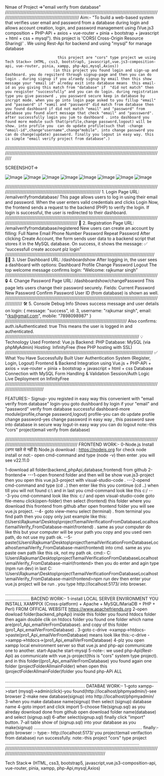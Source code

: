 Nmae of Project  =>"email verify from database"
///////////////////////////////////////////////////////////////////////////////////////////////////////////////////////////////////////////////////
Aim:-
"To build a web-based system that verifies user email and password from a database during login and allows account creation, login, and password management using (Vue.js3 composition + PHP-APi + axios + vue-router + pinia + bootstrap + javascript + html + css + mysql"). this project is 'CORS( Cross-Origin Resource Sharing)' . We using Rest-Api for backend and using "mysql" for manage database

                            this project are "cors" type project we using Tech Stack=> (HTML, css3, bootstrap5, javascript,vue.js3-composition-api, vue-router, pinia, xampp, php-Api,mysql,Axios))
                          (in this project you found login and sign-up and dashboard. you do regsiterd through signup-page and then you can do login . during signup if you alraedy signup by email then this show message your "email id" alreday exit into database means  this email-id as you giving this match from "database" if  "did not match" then you resgister "successfully" and you can do login. during registration type you give passowrd , you password secure keep in database by incrypt mode. when you go into login page asked to you fillup "email" and "password" if "eamil and "password" did match from database then you found dashboard if did not match "email" and "password" from database you found alert message that check "email" and "passsword". after successfully login you jum to dashboard . into dashboard you found more module such that(profile,change password,logout) will be show. into profile you  can do update profile(such that -change "email-id",change"username",change"mobile". into change password you can do change(update) password. finally you logout in easy way. this is simple "email verify project from database".)
                          
//////////////////////////////////////////////////////////////////////////////////////////////////////////////////////////////////////////////////////////////////////////////////////////////////////////

SCREENSHOT=>

![Image](https://github.com/user-attachments/assets/c364333c-ea62-475b-9d76-cc1051e9c4d5)
![Image](https://github.com/user-attachments/assets/54920569-0340-4912-b605-9e18173f6003)
![Image](https://github.com/user-attachments/assets/df14e0e6-1452-4271-9d3e-8d75b2760792)
![Image](https://github.com/user-attachments/assets/98ee0af3-2c0d-4f36-82dd-0ffe2a3eb5f8)
![Image](https://github.com/user-attachments/assets/c55e122a-70ed-4b4e-8343-2ec512864275)
![Image](https://github.com/user-attachments/assets/d143ccce-e35e-4618-874f-2b146a98dea5)
![Image](https://github.com/user-attachments/assets/b8f03a4b-c0bb-413a-b50e-81e43619c87e)
![Image](https://github.com/user-attachments/assets/4c1e31f9-f632-41aa-b2d7-8ea39fe55c05)

///////////////////////////////////////////////////////////////////////////////////////////////////////////////////////////////////////////////////////////////// 1. Login Page
URL: /emailverifyfromdatabase/
This page allows users to log in using their email and password.
When the user enters valid credentials and clicks Login Now, the frontend sends a request to the backend (PHP) to verify the login.
If login is successful, the user is redirected to their dashboard.
//////////////////////////////////////////////////////////////////////////////////////////////////////////////////////////////////////////////////
📝 2. Registration Page
URL: /emailverifyfromdatabase/registered
New users can create an account by filling:
Full Name
Email
Phone Number
Password
Repeat Password
After clicking Create Account, the form sends user data to a backend script that stores it in the MySQL database.
On success, it shows the message:
✅ “successfull create account plz login”
/////////////////////////////////////////////////////////////////////////////////////////////////
🧑‍💼 3. User Dashboard
URL: /dashboardshow
After logging in, the user sees a dashboard with options:
Dashboard
Profile
Change Password
Logout
The top welcome message confirms login:
“Welcome: rajkumar singh”
///////////////////////////////////////////////////////////////////////////////////////////////////
🔒 4. Change Password Page
URL: /dashboardshow/changePassword
This page lets users change their password securely.
Fields:
Current Password
New Password
Confirm Password
User ID (from database) is shown as well.
//////////////////////////////////////////////////////////////////////////////////////////////////////////////
🛠 5. Console Debug Info
Shows success message and user details on login:
{
  message: "success",
  id: 3,
  username: "rajkumar singh",
  email: "rks@gmail.com",
  mobile: "7898098987"
}
///////////////////////////////////////////////////////////////////////////////
Also confirms:
auth.isAuthenticated: true
This means the user is logged in and authenticated.
///////////////////////////////////////////////////////////////////////////////////////
💡 Technology Used
Frontend: Vue.js
Backend: PHP
Database: MySQL (via phpMyAdmin)
Hosting: InfinityFree (free PHP hosting with SSL)
////////////////////////////////////////////////////////////////////////////////////////////////
✅ What You Have Successfully Built
User Authentication System (Register, Login, Logout)
Frontend & Backend Integration using Vue.js + PHP-APi + axios + vue-router + pinia + bootstrap + javascript + html + css
Database Connection with MySQL
Form Handling & Validation
Session/Auth Logic
Live Deployment on InfinityFree
////////////////////////////////////////////////////////////////////////////////////////////////////////////////////////////

FEATURES:-
Signup- you registed in easy way this convenient with "email verify from database"
login-you goto dushboard by login if your "email" and "password" verify from database successful
dashboard-more module(profile,change password,logout)
          profile-you can do update profile
          change password-yes change password in easy way , this password save into database in secure way
          logut-in easy way you can do logout
note:-this "cors" project(email verify from database)

//////////////////////////////////////////////////////////////////////////////////////////////////////////////////////////////////////////////////
FRONTEND WORK:-
0-Node.js Install  (अगर पहले से नहीं है)
Node.js download : https://nodejs.org
for check node install or not:- open cmd-command and type (node -v) then enter  .you will see v22.11.0

1-download all folder(backend_phpApi,database,frontend) from github
2-frontend=>
  ---1-open fronend folder and then will be show vue.js3-project then you open this vue.js3-project with  visual-studio-code .
  ---2-opend cmd-command and type (cd ..) then enter like this you continue (cd ..) when till you will not found c:\ and in last you cmd-command look like this c:/
  ---3-you cmd-command look like this: c:/ and open visual-studio-code goto file-menu click(open-folder) then select (frontend) this folder where you download this frontend from github after open frontend folder you   will see vue.js project.
  --4- goto view-menu select (terminal) . from terminal you find path then you copy only just example like this:(\Users\Rajkumar\Desktop\project1\emailVerificationFromDatabaseLocalhost\emailVerify_FromDatabase-main\frontend) . same as your computer do like this but your computer will be your path you copy and you used own path, do not use my path ok.
  --5-paste(\Users\Rajkumar\Desktop\project1\emailVerificationFromDatabaseLocalhost\emailVerify_FromDatabase-main\frontend) into cmd.
      same as you paste own path like this ok, not my path ok.
     cmd:-
       C:  \Users\Rajkumar\Desktop\project1\emailVerificationFromDatabaseLocalhost\emailVerify_FromDatabase-main\frontend>
          then you do enter and agin type (npm run dev) in last 
          C:  \Users\Rajkumar\Desktop\project1\emailVerificationFromDatabaseLocalhost\emailVerify_FromDatabase-main\frontend>npm run dev
          then enter your vue.js project will be run .
          you type http://localhost:5173/ into browser.

................................................................................................................................................
BACEND WORK:-
1-install LOCAL  SERVER ENVIRONMENT YOU INSTALL XAMPP(X (Cross-platform) + Apache + MySQL/MariaDB + PHP + Perl)  FROM OFFICAL WEBSITE https://www.apachefriends.org
2-open dowload folder(backend_phpApi) inside this folder you found htdocs folder then again doubile clik on htdocs folder you found one folder which name are(pro1_Api_emailVerFromDatabase). and copy of
this folder (pro1_Api_emailVerFromDatabase) .
3-goto c-drive ->xampp->htdocs->paste(pro1_Api_emailVerFromDatabase)
   means look like this:-c-drive ->xampp->htdocs->(pro1_Api_emailVerFromDatabase)
4-plz you open xampp local environment server so that vue.js and php-api communicate one to another.
    start-Apache
    start-mysql
5-note-: we used php-Api(Rest-Api) as communicate with vue.js-project(this is "cors" system type project).
  and in this folder((pro1_Api_emailVerFromDatabase) you found again one folder (projectFolderAllmainFolder)  when open this (projectFolderAllmainFolder)folder you found php-APi ALL 

.............................................................................................................................................................................................
DATABAE WORK:-
 1-goto xampp->start (mysql)->admin(click)-you found(http://localhost/phpmyadmin/)-see browser
 2-make new database(signup) into http://localhost/phpmyadmin/
 3-when you make database name(signup) then select (signup) database name 
 4-goto import and click import 
 5-choose file(signup.sql) as you alreday download done from github open download folder name(database) and select (signup.sql)
 6-after select(signup.sql) finally click "import" button.
 7-all table show of (signup.sql) into your database as you make(signup)
 ........................................................................................
 finally:-
 goto browser :-
  type:- http://localhost:5173/
   you project(email verifaction from database) run successfully.
   note:-this project "cors" type project
   .............................................................................................................
////////////////////////////////////////////////////////////////////////////////////////////////////////////////////////////////////////////////////////////////////

  Tech Stack=> (HTML, css3, bootstrap5, javascript,vue.js3-composition-api, vue-router, pinia, xampp, php-Api,mysql,Axios)
    

